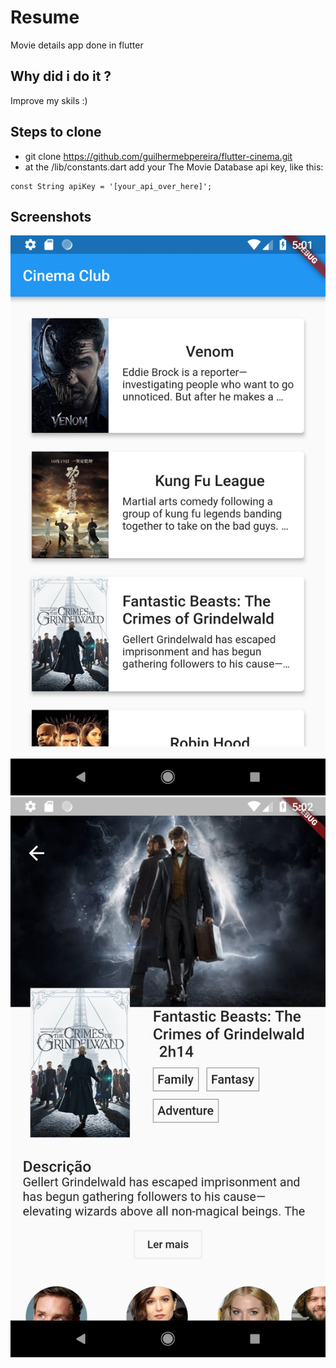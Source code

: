 # Resume

Movie details app done in flutter

## Why did i do it ?
  Improve my skils :)
  
## Steps to clone
- git clone https://github.com/guilhermebpereira/flutter-cinema.git <br>
- at the /lib/constants.dart add your The Movie Database api key, like this:
```
const String apiKey = '[your_api_over_here]';
```

## Screenshots
![Homepage screenshot](screenshot/screenshot_home.png)
![Movie details screenshot](screenshot/screenshot_details.png)
